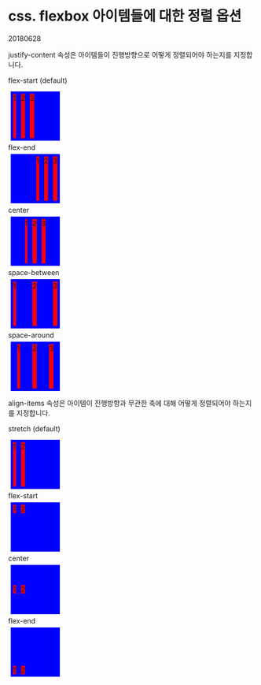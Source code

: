 # css. flexbox 아이템들에 대한 정렬 옵션

20180628

<style type="text/css">
    .container{
        width:100px;
        height:100px;
        background-color: blue;
        display:flex;
        margin : 5px;
    }
    .item{
        margin: 5px;
        background-color: red;
    }
</style>

justify-content 속성은 아이템들이 진행방향으로 어떻게 정렬되어야 하는지를 지정합니다.

flex-start (default)
<div class="container" style="justify-content: flex-start;">
    <div class="item">
        1
    </div>
    <div class="item">
        2
    </div>
    <div class="item">
        3
    </div>
</div>
flex-end
<div class="container" style="justify-content: flex-end;">
    <div class="item">
        1
    </div>
    <div class="item">
        2
    </div>
    <div class="item">
        3
    </div>
</div>
center
<div class="container" style="justify-content: center;">
    <div class="item">
        1
    </div>
    <div class="item">
        2
    </div>
    <div class="item">
        3
    </div>
</div>
space-between
<div class="container" style="justify-content: space-between;">
    <div class="item">
        1
    </div>
    <div class="item">
        2
    </div>
    <div class="item">
        3
    </div>
</div>
space-around
<div class="container" style="justify-content: space-around;">
    <div class="item">
        1
    </div>
    <div class="item">
        2
    </div>
    <div class="item">
        3
    </div>
</div>

align-items 속성은 아이템이 진행방향과 무관한 축에 대해 어떻게 정렬되어야 하는지를 지정합니다.

stretch (default)
<div class="container" style="align-items: stretch;">
    <div class="item">
        1
    </div>
    <div class="item">
        2
    </div>
</div>
flex-start
<div class="container" style="align-items: flex-start;">
    <div class="item">
        1
    </div>
    <div class="item">
        2
    </div>
</div>
center
<div class="container" style="align-items: center;">
    <div class="item">
        1
    </div>
    <div class="item">
        2
    </div>
</div>
flex-end
<div class="container" style="align-items: flex-end;">
    <div class="item">
        1
    </div>
    <div class="item">
        2
    </div>
</div>
